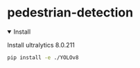 # pedestrian-detection

<details open>
<summary>Install</summary>

Install ultralytics 8.0.211

```bash
pip install -e ./YOLOv8
```
